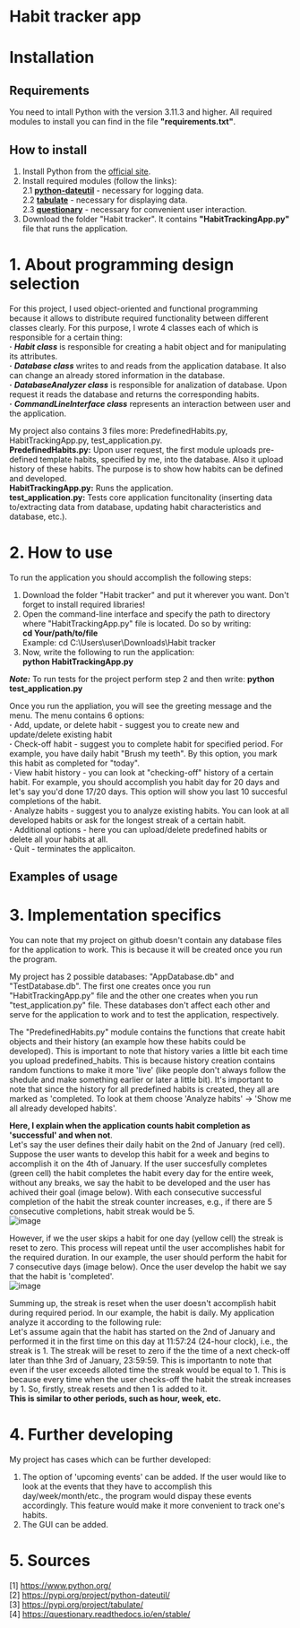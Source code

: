 # Habit tracker app


# Installation
## Requirements
You need to intall Python with the version 3.11.3 and higher.
All required modules to install you can find in the file **"requirements.txt"**.
## How to install
1. Install Python from the [official site](https://www.python.org/downloads/).  
2. Install required modules (follow the links):  
   2.1 [**python-dateutil**](https://pypi.org/project/python-dateutil/) - necessary for logging data.  
   2.2 [**tabulate**](https://pypi.org/project/tabulate/) - necessary for displaying data.  
   2.3 [**questionary**](https://questionary.readthedocs.io/en/stable/) - necessary for convenient user interaction.  
3. Download the folder "Habit tracker". It contains **"HabitTrackingApp.py"** file that runs the application.  


# 1. About programming design selection
For this project, I used object-oriented and functional programming because it allows to distribute required functionality between different classes clearly. For this purpose, I wrote 4 classes each of which is responsible for a certain thing:  
**·** **_Habit class_** is responsible for creating a habit object and for manipulating its attributes.  
**·** **_Database class_** writes to and reads from the application database. It also can change an already stored information in the database.  
**·** **_DatabaseAnalyzer class_** is responsible for analization of database. Upon request it reads the database and returns the corresponding habits.  
**·** **_CommandLineInterface class_** represents an interaction between user and the application.  

My project also contains 3 files more: PredefinedHabits.py, HabitTrackingApp.py, test_application.py.  
**PredefinedHabits.py:** Upon user request, the first module uploads pre-defined template habits, specified by me, into the database. Also it upload history of these habits. The purpose is to show how habits can be defined and developed.  
**HabitTrackingApp.py:** Runs the application.  
**test_application.py:** Tests core application funcitonality (inserting data to/extracting data from database, updating habit characteristics and database, etc.).  

# 2. How to use
To run the application you should accomplish the following steps:
1. Download the folder "Habit tracker" and put it wherever you want. Don't forget to install required libraries!
2. Open the command-line interface and specify the path to directory where "HabitTrackingApp.py" file is located. Do so by writing:  
**cd Your/path/to/file**  
Example: cd C:\Users\user\Downloads\Habit tracker
3. Now, write the following to run the application:  
**python HabitTrackingApp.py**  

_**Note:**_ To run tests for the project perform step 2 and then write:
**python test_application.py**

Once you run the appliation, you will see the greeting message and the menu. The menu contains 6 options:  
**·** Add, update, or delete habit - suggest you to create new and update/delete existing habit  
**·** Check-off habit - suggest you to complete habit for specified period. For example, you have daily habit "Brush my teeth". By this option, you mark this habit as completed for "today".  
**·** View habit history - you can look at "checking-off" history of a certain habit. For example, you should accomplish you habit day for 20 days and let's say you'd done 17/20 days. This option will show you last 10 succesful completions of the habit.  
**·** Analyze habits - suggest you to analyze existing habits. You can look at all developed habits or ask for the longest streak of a certain habit.  
**·** Additional options - here you can upload/delete predefined habits or delete all your habits at all.  
**·** Quit - terminates the applicaiton.  


## Examples of usage



# 3. Implementation specifics
You can note that my project on github doesn't contain any database files for the application to work. This is because it will be created once you run the program.  

My project has 2 possible databases: "AppDatabase.db" and "TestDatabase.db". The first one creates once you run "HabitTrackingApp.py" file and the other one creates when you run "test_application.py" file. These databases don't affect each other and serve for the application to work and to test the application, respectively.  

The "PredefinedHabits.py" module contains the functions that create habit objects and their history (an example how these habits could be developed). This is important to note that history varies a little bit each time you upload predefined_habits. This is because history creation contains random functions to make it more 'live' (like people don't always follow the shedule and make something earlier or later a little bit). It's important to note that since the history for all predefined habits is created, they all are marked as 'completed. To look at them choose 'Analyze habits' -> 'Show me all already developed habits'.  

**Here, I explain when the application counts habit completion as 'successful' and when not**.  
Let's say the user defines their daily habit on the 2nd of January (red cell). Suppose the user wants to develop this habit for a week and begins to accomplish it on the 4th of January. If the user succesfully completes (green cell) the habit  completes the habit every day for the entire week, without any breaks, we say the habit to be developed and the user has achived their goal (image below). With each consecutive successful completion of the habit the streak counter increases, e.g., if there are 5 consecutive completions, habit streak would be 5.  
![image](https://github.com/tipofyzik/habit_tracker_app/assets/84290230/a89270d9-91c4-47d2-8b59-8c617b78cbdc)  

However, if we the user skips a habit for one day (yellow cell) the streak is reset to zero. This process will repeat until the user accomplishes habit for the required duration. In our example, the user should perform the habit for 7 consecutive days (image below). Once the user develop the habit we say that the habit is 'completed'.    
![image](https://github.com/tipofyzik/habit_tracker_app/assets/84290230/ea74a920-e354-48c6-9522-2a88b85d2f10)  

Summing up, the streak is reset when the user doesn't accomplish habit during required period. In our example, the habit is daily. My application analyze it according to the following rule:  
Let's assume again that the habit has started on the 2nd of January and performed it in the first time on this day at 11:57:24 (24-hour clock), i.e., the streak is 1. The streak will be reset to zero if the the time of a next check-off later than thhe 3rd of January, 23:59:59. This is importantn to note that even if the user exceeds alloted time the streak would be equal to 1. This is because every time when the user checks-off the habit the streak increases by 1. So, firstly, streak resets and then 1 is added to it.  
**This is similar to other periods, such as hour, week, etc.**  


# 4. Further developing
My project has cases which can be further developed:  
1. The option of 'upcoming events' can be added. If the user would like to look at the events that they have to accomplish this day/week/month/etc., the program would dispay these events accordingly. This feature would make it more convenient to track one's habits.  
2. The GUI can be added.

# 5. Sources
[1] https://www.python.org/  
[2] https://pypi.org/project/python-dateutil/  
[3] https://pypi.org/project/tabulate/  
[4] https://questionary.readthedocs.io/en/stable/  
